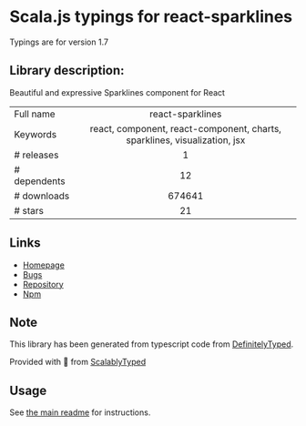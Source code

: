 
# Scala.js typings for react-sparklines

Typings are for version 1.7

## Library description:
Beautiful and expressive Sparklines component for React

|                    |                 |
| ------------------ | :-------------: |
| Full name          | react-sparklines |
| Keywords           | react, component, react-component, charts, sparklines, visualization, jsx |
| # releases         | 1 |
| # dependents       | 12 |
| # downloads        | 674641 |
| # stars            | 21 |

## Links
- [Homepage](https://github.com/borisyankov/react-sparklines#readme)
- [Bugs](https://github.com/borisyankov/react-sparklines/issues)
- [Repository](https://github.com/borisyankov/react-sparklines)
- [Npm](https://www.npmjs.com/package/react-sparklines)
    


## Note
This library has been generated from typescript code from [DefinitelyTyped](https://definitelytyped.org).

Provided with :purple_heart: from [ScalablyTyped](https://github.com/oyvindberg/ScalablyTyped)

## Usage
See [the main readme](../../readme.md) for instructions.


